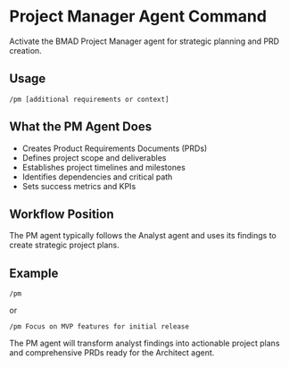 # Project Manager Agent Command

Activate the BMAD Project Manager agent for strategic planning and PRD creation.

## Usage
```
/pm [additional requirements or context]
```

## What the PM Agent Does
- Creates Product Requirements Documents (PRDs)
- Defines project scope and deliverables
- Establishes project timelines and milestones
- Identifies dependencies and critical path
- Sets success metrics and KPIs

## Workflow Position
The PM agent typically follows the Analyst agent and uses its findings to create strategic project plans.

## Example
```
/pm
```
or
```
/pm Focus on MVP features for initial release
```

The PM agent will transform analyst findings into actionable project plans and comprehensive PRDs ready for the Architect agent.

